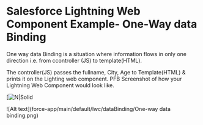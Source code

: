 # Salesforce Lightning Web Component Example- One-Way data Binding
One way data Binding is a situation where information flows in only one direction i.e. from ccontroller (JS) to template(HTML).

The controller(JS) passes the fullname, City, Age to Template(HTML) & prints it on the Lighting web component. PFB Screenshot of how your Lightning Web Component would look like.

[![N|Solid](https://miro.medium.com/v2/resize:fit:1200/0*ejNlBANScI42cmr8.jpg)

![Alt text](force-app/main/default/lwc/dataBinding/One-way data binding.png)
